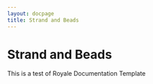 ```yaml
---
layout: docpage
title: Strand and Beads
---
```


# Strand and Beads

This is a test of Royale Documentation Template
